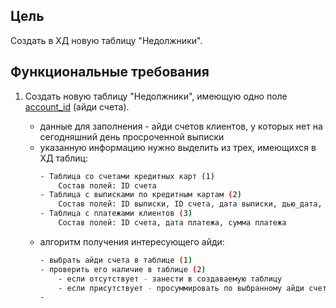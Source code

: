 ## Цель
Создать в ХД новую таблицу "Недолжники".

## Функциональные требования
1. Создать новую таблицу "Недолжники", имеющую одно поле <a href="#">account_id</a> (айди счета). 

   - данные для заполнения - айди счетов клиентов, у которых нет на сегодняшний день просроченной выписки
   - указанную информацию нужно выделить из трех, имеющихся в ХД таблиц:
     ```sh
     - Таблица со счетами кредитных карт (1)
         Состав полей: ID счета
     - Таблица с выписками по кредитным картам (2)
         Состав полей: ID выписки, ID счета, дата выписки, дью_дата, сумма выписки
     - Таблица с платежами клиентов (3)
         Состав полей: ID счета, дата платежа, сумма платежа
     ```
   - алгоритм получения интересующего айди:
     ```sh
     - выбрать айди счета в таблице (1) 
     - проверить его наличие в таблице (2)
         - если отсутствует - занести в создаваемую таблицу 
         - если присутствует - просуммировать по выбранному айди счета все платежи в таблице (3)
     - 
     ```
